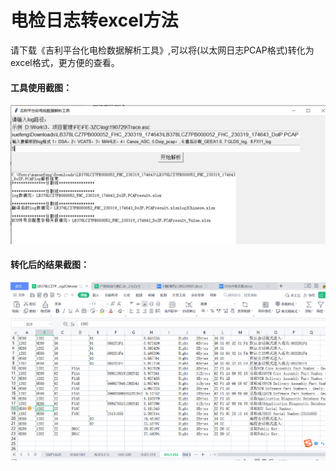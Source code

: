 # 电检日志转excel方法


请下载《吉利平台化电检数据解析工具》,可以将(以太网日志PCAP格式)转化为excel格式，更方便的查看。

#### 工具使用截图：

![](assets/faq/2excel_1.png)

#### 转化后的结果截图：

![](assets/faq/2excel_2.png)
